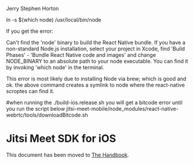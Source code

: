 Jerry Stephen Horton

ln -s $(which node) /usr/local/bin/node

If you get the error: 

Can't find the 'node' binary to build the React Native bundle.  If you have a non-standard Node.js installation, select your project in Xcode, find  'Build Phases' - 'Bundle React Native code and images' and change NODE_BINARY to an  absolute path to your node executable. You can find it by invoking 'which node' in the terminal.

This error is most likely due to installing Node via brew;  which is good and ok.  the above command creates a symlink to node where the react-native scroptes can find it.


#when running the ./build-ios.release.sh you will get a bitcode error until you run the script below
jitsi-meet-mobile/node_modules/react-native-webrtc/tools/downloadBitcode.sh


# Jitsi Meet SDK for iOS

This document has been moved to [The Handbook](https://jitsi.github.io/handbook/docs/dev-guide/dev-guide-ios-sdk).
